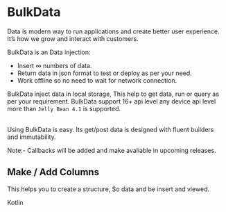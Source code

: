 BulkData
======

<!--See the [project website][BulkData] for documentation and APIs. -->

Data is modern way to run applications and create better user experience. It’s how we grow and interact with customers.

BulkData is an Data injection:

 * Insert ∞ numbers of data.
 * Return data in json format to test or deploy as per your need.
 * Work offline so no need to wait for network connection.

BulkData inject data in local storage, This help to get data, run or query as per your requirement.
BulkData support 16+ api level any device api level more than `Jelly Bean 4.1` is supported.

<br/>
Using BulkData is easy. Its get/post data is designed with fluent builders and immutability.

Note:- Callbacks will be added and make avaliable in upcoming releases.


Make / Add Columns
---------

This helps you to create a structure, So data and be insert and viewed.

Kotlin
